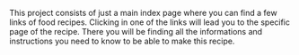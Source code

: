 This project consists of just a main index page where you can find a few links of food recipes. Clicking in one of the links will lead you to the specific page of the recipe. There you will be finding all the informations and instructions you need to know to be able to make this recipe.
